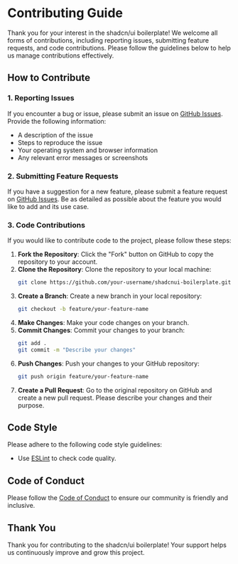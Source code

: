 # Contributing Guide

Thank you for your interest in the shadcn/ui boilerplate! We welcome all forms of contributions, including reporting issues, submitting feature requests, and code contributions. Please follow the guidelines below to help us manage contributions effectively.

## How to Contribute

### 1. Reporting Issues

If you encounter a bug or issue, please submit an issue on [GitHub Issues](https://github.com/TinsFox/shadcnui-boilerplate/issues). Provide the following information:

- A description of the issue
- Steps to reproduce the issue
- Your operating system and browser information
- Any relevant error messages or screenshots

### 2. Submitting Feature Requests

If you have a suggestion for a new feature, please submit a feature request on [GitHub Issues](https://github.com/TinsFox/shadcnui-boilerplate/issues). Be as detailed as possible about the feature you would like to add and its use case.

### 3. Code Contributions

If you would like to contribute code to the project, please follow these steps:

1. **Fork the Repository**: Click the "Fork" button on GitHub to copy the repository to your account.
2. **Clone the Repository**: Clone the repository to your local machine:
   ```bash
   git clone https://github.com/your-username/shadcnui-boilerplate.git
   ```
3. **Create a Branch**: Create a new branch in your local repository:
   ```bash
   git checkout -b feature/your-feature-name
   ```
4. **Make Changes**: Make your code changes on your branch.
5. **Commit Changes**: Commit your changes to your branch:
   ```bash
   git add .
   git commit -m "Describe your changes"
   ```
6. **Push Changes**: Push your changes to your GitHub repository:
   ```bash
   git push origin feature/your-feature-name
   ```
7. **Create a Pull Request**: Go to the original repository on GitHub and create a new pull request. Please describe your changes and their purpose.

## Code Style

Please adhere to the following code style guidelines:

- Use [ESLint](https://eslint.org/) to check code quality.

## Code of Conduct

Please follow the [Code of Conduct](https://github.com/TinsFox/shadcnui-boilerplate/blob/main/CODE_OF_CONDUCT.md) to ensure our community is friendly and inclusive.

## Thank You

Thank you for contributing to the shadcn/ui boilerplate! Your support helps us continuously improve and grow this project.
